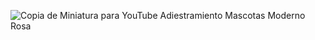 
![Copia de Miniatura para YouTube Adiestramiento Mascotas Moderno Rosa](https://github.com/user-attachments/assets/544ce77e-5136-4ffa-8793-260cdca16707)
